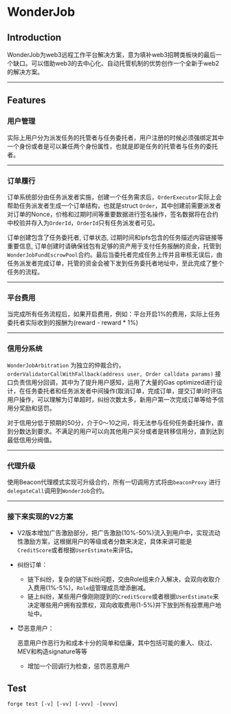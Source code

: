 # WonderJob

## Introduction
WonderJob为web3远程工作平台解决方案，意为填补web3招聘类板块的最后一个缺口。可以借助web3的去中心化、自动托管机制的优势创作一个全新于web2的解决方案。

---

## Features
### 用户管理
实际上用户分为派发任务的托管者与任务委托者，用户注册的时候必须强绑定其中一个身份或者是可以兼任两个身份属性，也就是即是任务的托管者与任务的委托者。

---
### 订单履行
订单系统部分由任务派发者实施，创建一个任务需求后，`OrderExecutor`实际上会帮助任务派发者生成一个订单结构，也就是struct `Order`，其中创建前需要派发者对订单的Nonce，价格和过期时间等重要数据进行签名操作，签名数据将在合约中校验并存入为`OrderId`，`OrderId`只有任务派发者可见。

订单创建包含了任务委托者, 订单状态, 过期时间和ipfs包含的任务描述内容链接等重要信息, 订单创建时请确保钱包有足够的资产用于支付任务报酬的资金，托管到`WonderJobFundEscrowPool`合约。最后当委托者完成任务上传并且审核无误后，由任务派发者完成订单，托管的资金会被下发到任务委托者地址中，至此完成了整个任务的流程。

---

### 平台费用
当完成所有任务流程后，如果开启费用，例如：平台开启1%的费用，实际上任务委托者实际收到的报酬为(reward - reward * 1%)

---
### 信用分系统
`WonderJobArbitration` 为独立的仲裁合约，`orderValidatorCallWithFallback(address user, Order calldata params)` 接口负责信用分回调，其中为了提升用户感知，运用了大量的Gas optimized进行设计，在任务委托者和任务派发者中间操作(取消订单，完成订单，提交订单)时评估用户操作，可以理解为订单超时，纠纷次数太多，新用户第一次完成订单等给予信用分奖励和惩罚。

对于信用分低于预期的50分，介于0～10之间，将无法参与任何任务委托操作，直到分数达到要求。不满足的用户可以向其他用户买分或者是转移信用分，直到达到最低信用分阀值。

--- 
### 代理升级
使用Beacon代理模式实现可升级合约，所有一切调用方式将由`beaconProxy` 进行`delegateCall`调用到`WonderJob`合约。

---
### 接下来实现的V2方案
- V2版本增加广告激励部分，把广告激励(10%-50%)流入到用户中，实现流动性激励方案，这根据用户的等级或者分数来决定，具体来讲可能是`CreditScore`或者根据`UserEstimate`来评估。
- 纠纷订单：
    - 链下纠纷，复杂的链下纠纷问题，交由Role组来介入解决，会双向收取介入费用(1%-5%)，`Role`组管理成员增添删减。
    - 链上纠纷，某些用户像刚刚提到的`CreditScore`或者根据`UserEstimate`来决定哪些用户拥有投票权，双向收取费用(1-5%)并下放到所有投票用户地址中。

- 😈恶意用户：
    
    恶意用户作恶行为和成本十分的简单和低廉，其中包括可能的重入、绕过、MEV和构造signature等等
    - 增加一个回调行为检查，惩罚恶意用户

## Test
```solidity
forge test [-v] [-vv] [-vvv] -[vvvv]
```



